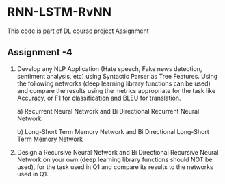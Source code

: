 # RNN-LSTM-RvNN
This code is part of DL course project Assignment
## Assignment -4 


1. Develop any NLP Application (Hate speech, Fake news detection, sentiment analysis, etc) using Syntactic Parser as Tree Features. Using the following networks (deep learning library functions can be used) and compare the results using the metrics appropriate for the task like Accuracy, or F1 for classification and BLEU for translation.

    a) Recurrent Neural Network  and Bi Directional Recurrent Neural Network

    b) Long-Short Term Memory Network and Bi Directional Long-Short Term Memory Network 

2. Design a Recursive Neural Network and Bi Directional Recursive Neural Network on your own (deep learning library functions should NOT be used), for the task used in Q1 and compare its results to the networks used in Q1.
